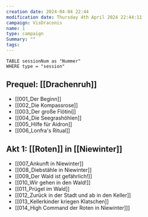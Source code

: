 ```yaml
---
creation date: 2024-04-04 22:44 
modification date: Thursday 4th April 2024 22:44:11 
campaign: VisDraconis
name: 1
type: campaign
Summary: ""
tags:
--- 
```


```dataview 
TABLE sessionNum as "Nummer"
WHERE type = "session"
```


## Prequel: [[Drachenruh]]
- [[001_Der Beginn]]
- [[002_Die Kompassrose]]
- [[003_Der große Flötini]]
- [[004_Die Seegrashöhlen]]
- [[005_Hilfe für Aidron]]
- [[006_Lonfra's Ritual]]

## Akt 1: [[Roten]] in [[Niewinter]]
- [[007_Ankunft in Niewinter]]
- [[008_Diebstähle in Niewinter]]
- [[009_Der Wald ist gefährlich!]]
- [[010_Wir gehen in den Wald!]]
- [[011_Prügel im Wald]]
- [[012_Zurück in der Stadt und ab in den Keller]]
- [[013_Kellerkinder kriegen Klatschen]]
- [[014_High Command der Roten in Niewinter]]]

